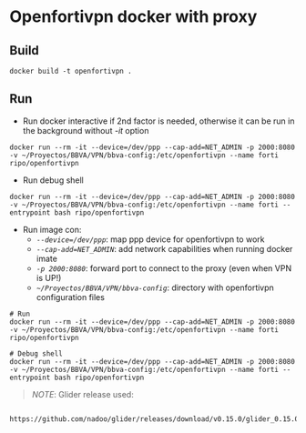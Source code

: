 # Openfortivpn docker with proxy

## Build

```
docker build -t openfortivpn .
```

## Run 

  - Run docker interactive if 2nd factor is needed, otherwise it can be run in the background without _-it_ option
```
docker run --rm -it --device=/dev/ppp --cap-add=NET_ADMIN -p 2000:8080 -v ~/Proyectos/BBVA/VPN/bbva-config:/etc/openfortivpn --name forti ripo/openfortivpn
```
  - Run debug shell
```
docker run --rm -it --device=/dev/ppp --cap-add=NET_ADMIN -p 2000:8080 -v ~/Proyectos/BBVA/VPN/bbva-config:/etc/openfortivpn --name forti --entrypoint bash ripo/openfortivpn
```
  - Run image con:
    * _`--device=/dev/ppp`_: map ppp device for openfortivpn to work
    * _`--cap-add=NET_ADMIN`_: add network capabilities when running docker imate
    * _`-p 2000:8080`_: forward port to connect to the proxy (even when VPN is UP!)
    * _`~/Proyectos/BBVA/VPN/bbva-config`_: directory with openfortivpn configuration files
```
# Run
docker run --rm -it --device=/dev/ppp --cap-add=NET_ADMIN -p 2000:8080 -v ~/Proyectos/BBVA/VPN/bbva-config:/etc/openfortivpn --name forti ripo/openfortivpn

# Debug shell
docker run --rm -it --device=/dev/ppp --cap-add=NET_ADMIN -p 2000:8080 -v ~/Proyectos/BBVA/VPN/bbva-config:/etc/openfortivpn --name forti --entrypoint bash ripo/openfortivpn
```

> _NOTE_: Glider release used:
```
 https://github.com/nadoo/glider/releases/download/v0.15.0/glider_0.15.0_linux_amd64.tar.gz
```

